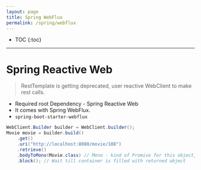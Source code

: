 ```yaml
---
layout: page
title: Spring WebFlux
permalink: /spring/webflux
---
```


- TOC
{:toc}

---

# Spring Reactive Web

> RestTemplate is getting deprecated, user reactive WebClient to make rest calls.

- Required root Dependency - Spring Reactive Web
- It comes with Spring WebFlux.
- `spring-boot-starter-webflux`

```java
WebClient.Builder builder = WebClient.builder();
Movie movie = builder.build()
    .get()
    .uri("http://localhost:8080/movie/108")
    .retrieve()
    .bodyToMono(Movie.class) // Mono - kind of Promise for this object, Async
    .block(); // Wait till container is filled with returned object
```
